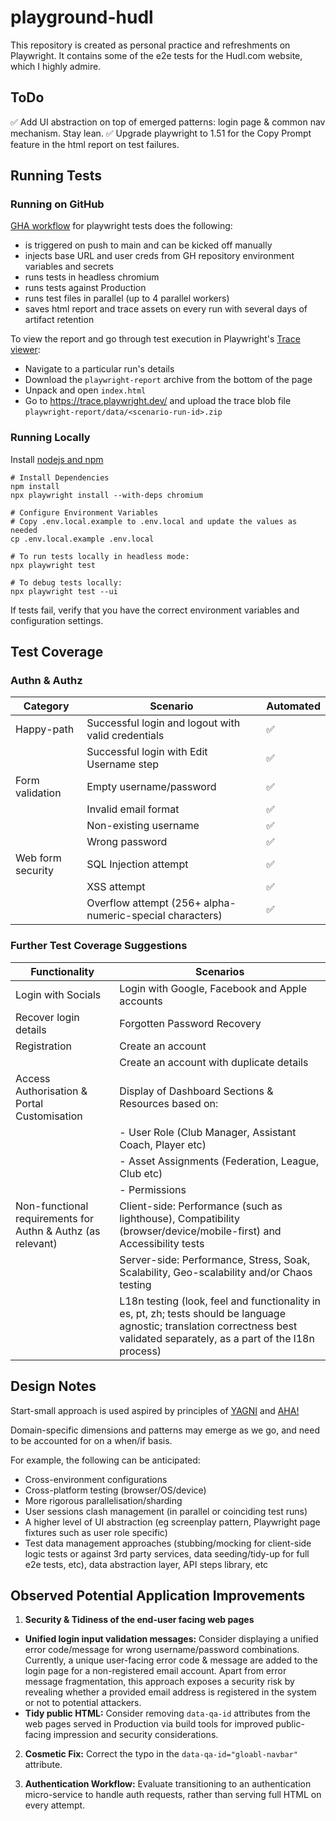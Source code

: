 # playground-hudl

This repository is created as personal practice and refreshments on Playwright. It contains some of the e2e tests for the Hudl.com website, which I highly admire. 

## ToDo
✅ Add UI abstraction on top of emerged patterns: login page & common nav mechanism. Stay lean.
✅ Upgrade playwright to 1.51 for the Copy Prompt feature in the html report on test failures.

## Running Tests 

### Running on GitHub
[GHA workflow](https://github.com/aikhelis/playground-hudl/actions/workflows/playwright.yml) for playwright tests does the following:
- is triggered on push to main and can be kicked off manually
- injects base URL and user creds from GH repository environment variables and secrets
- runs tests in headless chromium
- runs tests against Production
- runs test files in parallel (up to 4 parallel workers)
- saves html report and trace assets on every run with several days of artifact retention

To view the report and go through test execution in Playwright's [Trace viewer](https://playwright.dev/docs/trace-viewer):
- Navigate to a particular run's details
- Download the `playwright-report` archive from the bottom of the page
- Unpack and open `index.html`
- Go to https://trace.playwright.dev/ and upload the trace blob file `playwright-report/data/<scenario-run-id>.zip`

### Running Locally

Install [nodejs and npm](https://docs.npmjs.com/downloading-and-installing-node-js-and-npm)

```shell
# Install Dependencies
npm install
npx playwright install --with-deps chromium

# Configure Environment Variables
# Copy .env.local.example to .env.local and update the values as needed
cp .env.local.example .env.local

# To run tests locally in headless mode:
npx playwright test

# To debug tests locally:
npx playwright test --ui
```

If tests fail, verify that you have the correct environment variables and configuration settings.

## Test Coverage

### Authn & Authz

| Category          | Scenario                                           | Automated |
|-------------------|----------------------------------------------------|-----------|
| Happy-path        | Successful login and logout with valid credentials | ✅        |
|                   | Successful login with Edit Username step           | ✅        |
| Form validation   | Empty username/password                            | ✅        |
|                   | Invalid email format                               | ✅        |
|                   | Non-existing username                              | ✅        |
|                   | Wrong password                                     | ✅        |
| Web form security | SQL Injection attempt                              | ✅        |
|                   | XSS attempt                                        | ✅        |
|                   | Overflow attempt (256+ alpha-numeric-special characters) | ✅  |

### Further Test Coverage Suggestions

| Functionality         | Scenarios                   | 
|-----------------------|-----------------------------|
| Login with Socials    | Login with Google, Facebook and Apple accounts |
| Recover login details | Forgotten Password Recovery |
| Registration          | Create an account                        |  
|                       | Create an account with duplicate details |
| Access Authorisation & Portal Customisation  | Display of Dashboard Sections & Resources based on:
| | - User Role (Club Manager, Assistant Coach, Player etc) |
| | - Asset Assignments (Federation, League, Club etc) |
| | - Permissions |
| Non-functional requirements for Authn & Authz (as relevant) | Client-side: Performance (such as lighthouse), Compatibility (browser/device/mobile-first) and Accessibility tests |
| | Server-side: Performance, Stress, Soak, Scalability, Geo-scalability and/or Chaos testing |
| | L18n testing (look, feel and functionality in es, pt, zh; tests should be language agnostic; translation correctness best validated separately, as a part of the l18n process) |

## Design Notes

Start-small approach is used aspired by principles of [YAGNI](https://en.wikipedia.org/wiki/You_aren%27t_gonna_need_it) and [AHA!](https://kentcdodds.com/blog/aha-programming)

Domain-specific dimensions and patterns may emerge as we go, and need to be accounted for on a when/if basis.

For example, the following can be anticipated:

- Cross-environment configurations
- Cross-platform testing (browser/OS/device)
- More rigorous parallelisation/sharding
- User sessions clash management (in parallel or coinciding test runs)
- A higher level of UI abstraction (eg screenplay pattern, Playwright page fixtures such as user role specific)
- Test data management approaches (stubbing/mocking for client-side logic tests or against 3rd party services, data seeding/tidy-up for full e2e tests, etc), data abstraction layer, API steps library, etc

## Observed Potential Application Improvements

1. **Security & Tidiness of the end-user facing web pages**
* **Unified login input validation messages:** Consider displaying a unified error code/message for wrong username/password combinations. Currently, a unique user-facing error code & message are added to the login page for a non-registered email account. Apart from error message fragmentation, this approach exposes a security risk by revealing whether a provided email address is registered in the system or not to potential attackers.
* **Tidy public HTML:** Consider removing `data-qa-id` attributes from the web pages served in Production via build tools for improved public-facing impression and security considerations.

2. **Cosmetic Fix:** Correct the typo in the `data-qa-id="gloabl-navbar"` attribute.

3. **Authentication Workflow:** Evaluate transitioning to an authentication micro-service to handle auth requests, rather than serving full HTML on every attempt.
